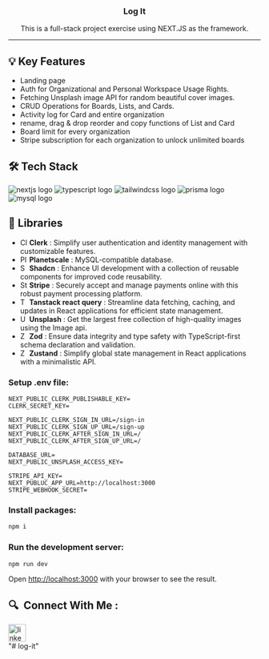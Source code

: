 <div align="center">
  <h3 align="center">Log It</h3>

  <p align="center">
    This is a full-stack project exercise using NEXT.JS as the framework.
  </p>
</div>
<hr>

 ## 💡 Key Features
* Landing page
* Auth for Organizational and Personal Workspace Usage Rights.
* Fetching Unsplash image API for random beautiful cover images.
* CRUD Operations for Boards, Lists, and Cards.
* Activity log for Card and entire organization
* rename, drag & drop reorder and copy functions of List and Card
* Board limit for every organization
* Stripe subscription for each organization to unlock unlimited boards

 ## 🛠 Tech Stack 
![nextjs logo](https://img.shields.io/badge/Next.js-000000?logo=nextdotjs&logoColor=white&style=for-the-badge)
  ![typescript logo](https://img.shields.io/badge/TypeScript-3178C6?logo=typescript&logoColor=white&style=for-the-badge)
  ![tailwindcss logo](https://img.shields.io/badge/Tailwind%20CSS-06B6D4?logo=tailwindcss&logoColor=black&style=for-the-badge)
  ![prisma logo](https://img.shields.io/badge/Prisma-2D3748?logo=prisma&logoColor=white&style=for-the-badge)
  ![mysql logo](https://img.shields.io/badge/MySQL-4479A1?logo=mysql&logoColor=white&style=for-the-badge)

## 📖 Libraries
* <img src="https://encrypted-tbn0.gstatic.com/images?q=tbn:ANd9GcRdVEuXbieiDLdzyT-lHa1wtFVPK2ONT5utgQ&usqp=CAU" alt="Clerk" width="14"/>  **Clerk** : Simplify user authentication and identity management with customizable features.
* <img src="https://images.crunchbase.com/image/upload/c_pad,h_170,w_170,f_auto,b_white,q_auto:eco,dpr_1/iidhf24ewhnqtjgrrfbp" alt="Planetscale" width="14"/>  **Planetscale** : MySQL-compatible database.
* <img src="https://avatars.githubusercontent.com/u/139895814?s=280&v=4" alt="Shadcn" width="14"/>  **Shadcn** : Enhance UI development with a collection of reusable components for improved code reusability.
* <img src="https://b.stripecdn.com/site-statics-srv/assets/assets/img/v3/home/twitter-80afaafee00af0bc21d345164a2a9bb6.png" alt="Stripe" width="14"/>  **Stripe** : Securely accept and manage payments online with this robust payment processing platform.
* <img src="https://avatars.githubusercontent.com/u/72518640?s=200&v=4" alt="Tanstack" width="14"/>  **Tanstack react query** : Streamline data fetching, caching, and updates in React applications for efficient state management.
* <img src="https://uploads-ssl.webflow.com/5b0c471ddb589cf22d4477a4/5cd716028463a5a1d1b1e73d_unsplash-app-icon-2.png" alt="Unsplash" width="14"/>  **Unsplash** : Get the largest free collection of high-quality images using the Image api.
* <img src="https://seeklogo.com/images/Z/zod-logo-B57E684330-seeklogo.com.png" alt="Zod" width="14"/>  **Zod** : Ensure data integrity and type safety with TypeScript-first schema declaration and validation.
* <img src="https://img.stackshare.io/service/11559/zustand.png" alt="Zustand" width="14"/>  **Zustand** : Simplify global state management in React applications with a minimalistic API.

### Setup .env file:
```
NEXT_PUBLIC_CLERK_PUBLISHABLE_KEY=
CLERK_SECRET_KEY=

NEXT_PUBLIC_CLERK_SIGN_IN_URL=/sign-in
NEXT_PUBLIC_CLERK_SIGN_UP_URL=/sign-up
NEXT_PUBLIC_CLERK_AFTER_SIGN_IN_URL=/
NEXT_PUBLIC_CLERK_AFTER_SIGN_UP_URL=/

DATABASE_URL=
NEXT_PUBLIC_UNSPLASH_ACCESS_KEY=

STRIPE_API_KEY=
NEXT_PUBLUC_APP_URL=http://localhost:3000
STRIPE_WEBHOOK_SECRET=
```

### Install packages:
```bash
npm i
```

### Run the development server:
```bash
npm run dev
```

Open [http://localhost:3000](http://localhost:3000) with your browser to see the result.

<h2 align="left">🔍&nbsp Connect With Me :</h2>
<div align="left">
  <a href="https://www.linkedin.com/in/rahulroy99/" target="_blank">
    <img src="https://img.shields.io/static/v1?message=Yu-Chun%20Cheng&logo=linkedin&label=&color=333333&logoColor=white&labelColor=0077B5&style=for-the-badge" height="35" alt="linkedin logo"  />
  </a>
</div>
"# log-it" 

